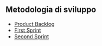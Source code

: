 ## Metodologia di sviluppo

- [Product Backlog](product-backlog.xlsx)
- [First Sprint](first-sprint.md)
- [Second Sprint](second_sprint.md)
